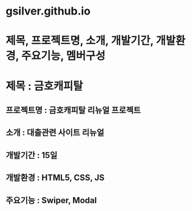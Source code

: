 # gsilver.github.io

# 제목, 프로젝트명, 소개, 개발기간, 개발환경, 주요기능, 멤버구성

# 제목 : 금호캐피탈
## 프로젝트명 : 금호캐피탈 리뉴얼 프로젝트
## 소개 : 대출관련 사이트 리뉴얼
## 개발기간 : 15일
## 개발환경 : HTML5, CSS, JS
## 주요기능 : Swiper, Modal


